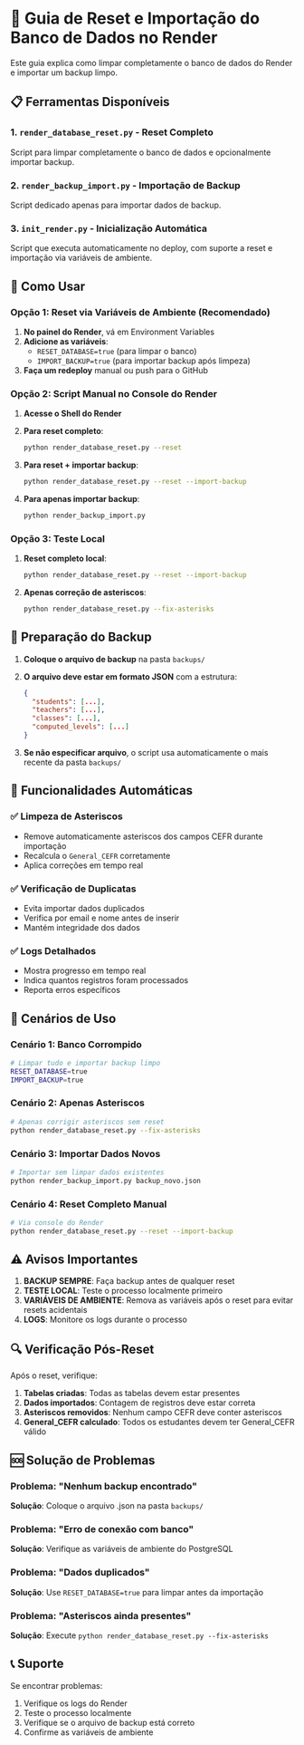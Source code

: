 # 🔄 Guia de Reset e Importação do Banco de Dados no Render

Este guia explica como limpar completamente o banco de dados do Render e importar um backup limpo.

## 📋 Ferramentas Disponíveis

### 1. `render_database_reset.py` - Reset Completo
Script para limpar completamente o banco de dados e opcionalmente importar backup.

### 2. `render_backup_import.py` - Importação de Backup
Script dedicado apenas para importar dados de backup.

### 3. `init_render.py` - Inicialização Automática
Script que executa automaticamente no deploy, com suporte a reset e importação via variáveis de ambiente.

## 🚀 Como Usar

### Opção 1: Reset via Variáveis de Ambiente (Recomendado)

1. **No painel do Render**, vá em Environment Variables
2. **Adicione as variáveis**:
   - `RESET_DATABASE=true` (para limpar o banco)
   - `IMPORT_BACKUP=true` (para importar backup após limpeza)
3. **Faça um redeploy** manual ou push para o GitHub

### Opção 2: Script Manual no Console do Render

1. **Acesse o Shell do Render**
2. **Para reset completo**:
   ```bash
   python render_database_reset.py --reset
   ```

3. **Para reset + importar backup**:
   ```bash
   python render_database_reset.py --reset --import-backup
   ```

4. **Para apenas importar backup**:
   ```bash
   python render_backup_import.py
   ```

### Opção 3: Teste Local

1. **Reset completo local**:
   ```bash
   python render_database_reset.py --reset --import-backup
   ```

2. **Apenas correção de asteriscos**:
   ```bash
   python render_database_reset.py --fix-asterisks
   ```

## 📁 Preparação do Backup

1. **Coloque o arquivo de backup** na pasta `backups/`
2. **O arquivo deve estar em formato JSON** com a estrutura:
   ```json
   {
     "students": [...],
     "teachers": [...],
     "classes": [...],
     "computed_levels": [...]
   }
   ```

3. **Se não especificar arquivo**, o script usa automaticamente o mais recente da pasta `backups/`

## 🔧 Funcionalidades Automáticas

### ✅ Limpeza de Asteriscos
- Remove automaticamente asteriscos dos campos CEFR durante importação
- Recalcula o `General_CEFR` corretamente
- Aplica correções em tempo real

### ✅ Verificação de Duplicatas
- Evita importar dados duplicados
- Verifica por email e nome antes de inserir
- Mantém integridade dos dados

### ✅ Logs Detalhados
- Mostra progresso em tempo real
- Indica quantos registros foram processados
- Reporta erros específicos

## 🎯 Cenários de Uso

### Cenário 1: Banco Corrompido
```bash
# Limpar tudo e importar backup limpo
RESET_DATABASE=true
IMPORT_BACKUP=true
```

### Cenário 2: Apenas Asteriscos
```bash
# Apenas corrigir asteriscos sem reset
python render_database_reset.py --fix-asterisks
```

### Cenário 3: Importar Dados Novos
```bash
# Importar sem limpar dados existentes
python render_backup_import.py backup_novo.json
```

### Cenário 4: Reset Completo Manual
```bash
# Via console do Render
python render_database_reset.py --reset --import-backup
```

## ⚠️ Avisos Importantes

1. **BACKUP SEMPRE**: Faça backup antes de qualquer reset
2. **TESTE LOCAL**: Teste o processo localmente primeiro
3. **VARIÁVEIS DE AMBIENTE**: Remova as variáveis após o reset para evitar resets acidentais
4. **LOGS**: Monitore os logs durante o processo

## 🔍 Verificação Pós-Reset

Após o reset, verifique:

1. **Tabelas criadas**: Todas as tabelas devem estar presentes
2. **Dados importados**: Contagem de registros deve estar correta
3. **Asteriscos removidos**: Nenhum campo CEFR deve conter asteriscos
4. **General_CEFR calculado**: Todos os estudantes devem ter General_CEFR válido

## 🆘 Solução de Problemas

### Problema: "Nenhum backup encontrado"
**Solução**: Coloque o arquivo .json na pasta `backups/`

### Problema: "Erro de conexão com banco"
**Solução**: Verifique as variáveis de ambiente do PostgreSQL

### Problema: "Dados duplicados"
**Solução**: Use `RESET_DATABASE=true` para limpar antes da importação

### Problema: "Asteriscos ainda presentes"
**Solução**: Execute `python render_database_reset.py --fix-asterisks`

## 📞 Suporte

Se encontrar problemas:
1. Verifique os logs do Render
2. Teste o processo localmente
3. Verifique se o arquivo de backup está correto
4. Confirme as variáveis de ambiente